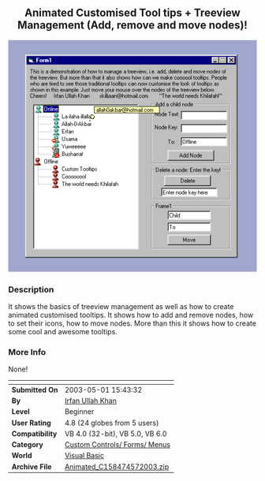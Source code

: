 ﻿<div align="center">

## Animated Customised Tool tips \+ Treeview Management \(Add, remove and move nodes\)\!

<img src="PIC2003571455363620.gif">
</div>

### Description

It shows the basics of treeview management as well as how to create animated customised tooltips. It shows how to add and remove nodes, how to set their icons, how to move nodes. More than this it shows how to create some cool and awesome tooltips.
 
### More Info
 
None!


<span>             |<span>
---                |---
**Submitted On**   |2003-05-01 15:43:32
**By**             |[Irfan Ullah Khan](https://github.com/Planet-Source-Code/PSCIndex/blob/master/ByAuthor/irfan-ullah-khan.md)
**Level**          |Beginner
**User Rating**    |4.8 (24 globes from 5 users)
**Compatibility**  |VB 4\.0 \(32\-bit\), VB 5\.0, VB 6\.0
**Category**       |[Custom Controls/ Forms/  Menus](https://github.com/Planet-Source-Code/PSCIndex/blob/master/ByCategory/custom-controls-forms-menus__1-4.md)
**World**          |[Visual Basic](https://github.com/Planet-Source-Code/PSCIndex/blob/master/ByWorld/visual-basic.md)
**Archive File**   |[Animated\_C158474572003\.zip](https://github.com/Planet-Source-Code/irfan-ullah-khan-animated-customised-tool-tips-treeview-management-add-remove-and-move-nod__1-45318/archive/master.zip)








